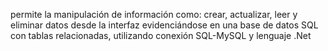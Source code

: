 
permite la manipulación de información como: crear, actualizar, leer y eliminar datos desde la interfaz evidenciándose en una base de datos SQL con tablas relacionadas, utilizando conexión SQL-MySQL y lenguaje .Net
